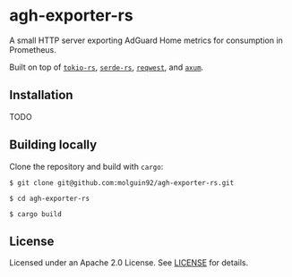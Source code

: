 # agh-exporter-rs

A small HTTP server exporting AdGuard Home metrics for consumption in Prometheus.

Built on top of [`tokio-rs`](https://tokio.rs/), [`serde-rs`](https://serde.rs/), [`reqwest`](https://docs.rs/reqwest/latest/reqwest/), and [`axum`](https://docs.rs/axum/latest/axum/).

## Installation

TODO

## Building locally

Clone the repository and build with `cargo`:

```
$ git clone git@github.com:molguin92/agh-exporter-rs.git

$ cd agh-exporter-rs

$ cargo build
```

## License

Licensed under an Apache 2.0 License.
See [LICENSE](LICENSE.md) for details.
